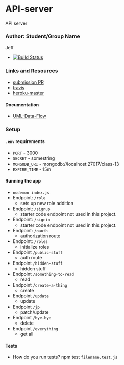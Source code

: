 # API-server
API server


### Author: Student/Group Name
Jeff

* [![Build Status](https://www.travis-ci.com/jeff-401-js/lab-04.svg?branch=dev)](https://www.travis-ci.com/jeff-401-js/API-server)

### Links and Resources
* [submission PR](https://github.com/jeff-401-js/API-server/pull/1)
* [travis](https://www.travis-ci.com/jeff-401-js/API-server)
* [heroku-master](https://pure-refuge-90526.herokuapp.com/)

#### Documentation
* [UML-Data-Flow](https://photos.app.goo.gl/zHoXJjUcaz3367Uk7)

### Setup
#### `.env` requirements
* `PORT` - 3000
* `SECRET` - somestring
* `MONGODB_URI` - mongodb://localhost:27017/class-13
* `EXPIRE_TIME` - 15m

#### Running the app
* `nodemon index.js`
* Endpoint: `/role`
  * sets up new role addition
* Endpoint: `/signup`
  * starter code endpoint not used in this project.
* Endpoint: `/signin`
  * starter code endpoint not used in this project.
* Endpoint: `/oauth`
  * authorization route
* Endpoint: `/roles`
  * initialize roles
* Endpoint `/public-stuff`
  * auth route
* Endpoint `/hidden-stuff`
  * hidden stuff
* Endpoint `/something-to-read`
  * read
* Endpoint `/create-a-thing`
  * create
* Endpoint `/update`
  * update
* Endpoint `/jp`
  * patch/update
* Endpoint `/bye-bye`
  * delete
* Endpoint `/everything`
  * get all

#### Tests
* How do you run tests?
npm test `filename.test.js`
